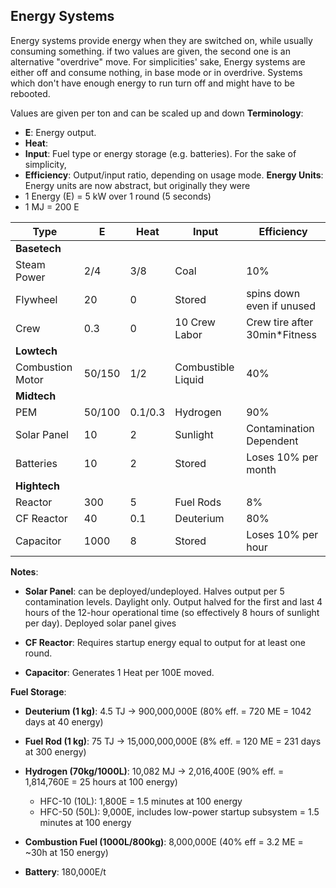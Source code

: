 
## Energy Systems

Energy systems provide energy when they are switched on, while usually consuming something. 
if two values are given, the second one is an alternative "overdrive" move. For simplicities' sake, 
Energy systems are either off and consume nothing, in base mode or in overdrive.
Systems which don't have enough energy to run turn off and might have to be rebooted.

Values are given per ton and can be scaled up and down
**Terminology**:

* **E**: Energy output. 
* **Heat**: 
* **Input**: Fuel type or energy storage (e.g. batteries). For the sake of simplicity, 
* **Efficiency**: Output/input ratio, depending on usage mode.
**Energy Units**:
Energy units are now abstract, but originally they were
* 1 Energy (E) = 5 kW over 1 round (5 seconds)
* 1 MJ = 200 E

| Type             | E      | Heat    | Input              | Efficiency                    |
|------------------|--------|---------|--------------------|-------------------------------|
| **Basetech**     |        |         |                    |                               |
| Steam Power      | 2/4    | 3/8     | Coal               | 10%                           |
| Flywheel         | 20     | 0       | Stored             | spins down even if unused     |
| Crew             | 0.3    | 0       | 10 Crew Labor      | Crew tire after 30min*Fitness |
| **Lowtech**      |        |         |                    |                               |
| Combustion Motor | 50/150 | 1/2     | Combustible Liquid | 40%                           |
| **Midtech**      |        |         |                    |                               |
| PEM              | 50/100 | 0.1/0.3 | Hydrogen           | 90%                           |
| Solar Panel      | 10     | 2       | Sunlight           | Contamination Dependent       |
| Batteries        | 10     | 2       | Stored             | Loses 10% per month           |
| **Hightech**     |        |         |                    |                               |
| Reactor          | 300    | 5       | Fuel Rods          | 8%                            |
| CF Reactor       | 40     | 0.1     | Deuterium          | 80%                           |
| Capacitor        | 1000   | 8       | Stored             | Loses 10% per hour            |

**Notes**:

* **Solar Panel**: can be deployed/undeployed. Halves output per 5 contamination levels. Daylight only. Output halved for the first and last 4 hours of the 12-hour operational time (so effectively 8 hours of sunlight per day). Deployed solar panel gives 
  
* **CF Reactor**: Requires startup energy equal to output for at least one round.
* **Capacitor**: Generates 1 Heat per 100E moved.

**Fuel Storage**:

* **Deuterium (1 kg)**: 4.5 TJ → 900,000,000E (80% eff. = 720 ME = 1042 days at 40 energy)
* **Fuel Rod (1 kg)**: 75 TJ → 15,000,000,000E (8% eff. = 120 ME = 231 days at 300 energy)
* **Hydrogen (70kg/1000L)**: 10,082 MJ → 2,016,400E (90% eff. = 1,814,760E = 25 hours at 100 energy)

  * HFC-10 (10L): 1,800E = 1.5 minutes at 100 energy
  * HFC-50 (50L): 9,000E, includes low-power startup subsystem = 1.5 minutes at 100 energy
* **Combustion Fuel (1000L/800kg)**: 8,000,000E (40% eff = 3.2 ME = ~30h at 150 energy)
* **Battery**: 180,000E/t
